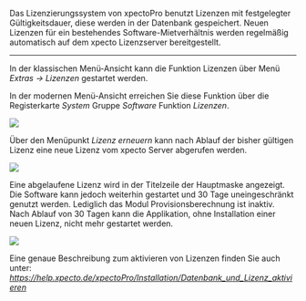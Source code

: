 Das Lizenzierungssystem von xpectoPro benutzt Lizenzen mit festgelegter Gültigkeitsdauer, diese werden in der Datenbank gespeichert. Neuen Lizenzen für ein bestehendes Software-Mietverhältnis werden regelmäßig automatisch auf dem xpecto Lizenzserver bereitgestellt. 


----------


In der klassischen Menü-Ansicht kann die Funktion Lizenzen über Menü *Extras  → Lizenzen* gestartet werden.

In der modernen Menü-Ansicht erreichen Sie diese Funktion über die Registerkarte *System* Gruppe *Software* Funktion *Lizenzen*.

![](http://xpecto.github.io/docs/xpecto/Extras/Lizenzen/Lizenzverwaltung_Menue.png)

Über den Menüpunkt *Lizenz erneuern* kann nach Ablauf der bisher gültigen Lizenz eine neue Lizenz vom xpecto Server abgerufen werden.

![](http://xpecto.github.io/docs/xpecto/Extras/Lizenzen/Lizenz_abgelaufen.png)

Eine abgelaufene Lizenz wird in der Titelzeile der Hauptmaske angezeigt. Die Software kann jedoch weiterhin gestartet und 30 Tage uneingeschränkt genutzt werden. Lediglich das Modul Provisionsberechnung ist inaktiv. Nach Ablauf von 30 Tagen kann die Applikation, ohne Installation einer neuen Lizenz, nicht mehr gestartet werden.


![](http://xpecto.github.io/docs/xpecto/Extras/Lizenzen/Lizenz_Manager_Main..png)


Eine genaue Beschreibung zum aktivieren von Lizenzen finden Sie auch unter: *https://help.xpecto.de/xpectoPro/Installation/Datenbank_und_Lizenz_aktivieren*